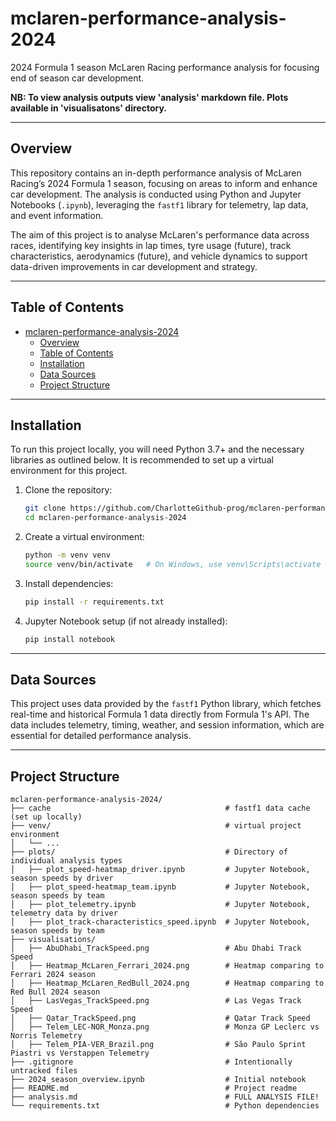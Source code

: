 # mclaren-performance-analysis-2024
2024 Formula 1 season McLaren Racing performance analysis for focusing end of season car development.

**NB: To view analysis outputs view 'analysis' markdown file. Plots available in 'visualisatons' directory.**

---

## Overview

This repository contains an in-depth performance analysis of McLaren Racing’s 2024 Formula 1 season, focusing on areas to inform and enhance car development. The analysis is conducted using Python and Jupyter Notebooks (`.ipynb`), leveraging the `fastf1` library for telemetry, lap data, and event information.

The aim of this project is to analyse McLaren's performance data across races, identifying key insights in lap times, tyre usage (future), track characteristics, aerodynamics (future), and vehicle dynamics to support data-driven improvements in car development and strategy.

---

## Table of Contents

- [mclaren-performance-analysis-2024](#mclaren-performance-analysis-2024)
  - [Overview](#overview)
  - [Table of Contents](#table-of-contents)
  - [Installation](#installation)
  - [Data Sources](#data-sources)
  - [Project Structure](#project-structure)

---

## Installation

To run this project locally, you will need Python 3.7+ and the necessary libraries as outlined below. It is recommended to set up a virtual environment for this project.

1. Clone the repository:

    ```bash
    git clone https://github.com/CharlotteGithub-prog/mclaren-performance-analysis-2024.git
    cd mclaren-performance-analysis-2024
    ```

2. Create a virtual environment:

    ```bash
    python -m venv venv
    source venv/bin/activate   # On Windows, use venv\Scripts\activate
    ```

3. Install dependencies:

    ```bash
    pip install -r requirements.txt
    ```

4. Jupyter Notebook setup (if not already installed):

    ```bash
    pip install notebook
    ```

---

## Data Sources

This project uses data provided by the `fastf1` Python library, which fetches real-time and historical Formula 1 data directly from Formula 1's API. The data includes telemetry, timing, weather, and session information, which are essential for detailed performance analysis.

---

## Project Structure

```plaintext
mclaren-performance-analysis-2024/
├── cache                                       # fastf1 data cache (set up locally)
├── venv/                                       # virtual project environment
│   └── ...
├── plots/                                      # Directory of individual analysis types
│   ├── plot_speed-heatmap_driver.ipynb         # Jupyter Notebook, season speeds by driver
│   ├── plot_speed-heatmap_team.ipynb           # Jupyter Notebook, season speeds by team
│   ├── plot_telemetry.ipynb                    # Jupyter Notebook, telemetry data by driver
│   ├── plot_track-characteristics_speed.ipynb  # Jupyter Notebook, season speeds by team
├── visualisations/                             
│   ├── AbuDhabi_TrackSpeed.png                 # Abu Dhabi Track Speed 
│   ├── Heatmap_McLaren_Ferrari_2024.png        # Heatmap comparing to Ferrari 2024 season
│   ├── Heatmap_McLaren_RedBull_2024.png        # Heatmap comparing to Red Bull 2024 season
│   ├── LasVegas_TrackSpeed.png                 # Las Vegas Track Speed 
│   ├── Qatar_TrackSpeed.png                    # Qatar Track Speed 
│   ├── Telem_LEC-NOR_Monza.png                 # Monza GP Leclerc vs Norris Telemetry
│   ├── Telem_PIA-VER_Brazil.png                # São Paulo Sprint Piastri vs Verstappen Telemetry
├── .gitignore                                  # Intentionally untracked files
├── 2024_season_overview.ipynb                  # Initial notebook
├── README.md                                   # Project readme
├── analysis.md                                 # FULL ANALYSIS FILE!
└── requirements.txt                            # Python dependencies 
